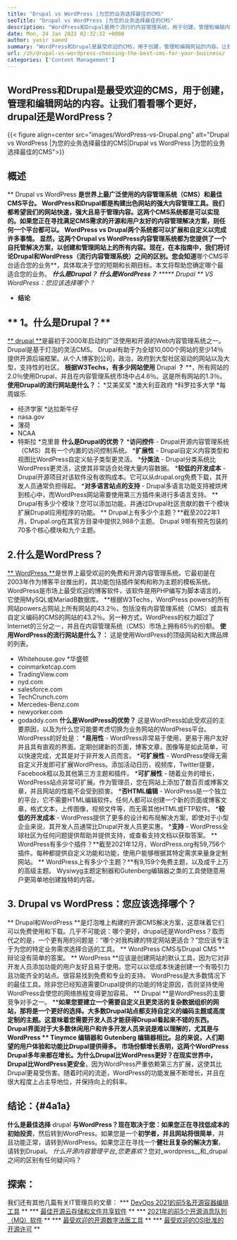 ```yaml
---
title: "Drupal vs WordPress |为您的业务选择最佳的CMS" 
seoTitle: "Drupal vs WordPress |为您的业务选择最佳的CMS" 
description: "WordPress和Drupal是两个流行的内容管理系统，用于创建，管理和编辑内容。该博客显示哪种CMS最适合您的业务。" 
date: Mon, 24 Jan 2022 02:32:32 +0000
author: yasir saeed
summary: "WordPress和Drupal是最受欢迎的CMS，用于创建，管理和编辑网站的内容。让我们看看哪个更好，drupal还是WordPress？" 
url: /zh/drupal-vs-wordpress-choosing-the-best-cms-for-your-business/
categories: ['Content Management']
---
```


## WordPress和Drupal是最受欢迎的CMS，用于创建，管理和编辑网站的内容。让我们看看哪个更好，drupal还是WordPress？

{{< figure align=center src="images/WordPress-vs-Drupal.png" alt="Drupal vs WordPress |为您的业务选择最佳的CMS|Drupal vs WordPress |为您的业务选择最佳的CMS">}}


## 概述
** Drupal vs WordPress **是世界上最广泛使用的内容管理系统（CMS）和最佳CMS平台。 WordPress和Drupal都是构建出色网站的强大内容管理工具。我们都希望我们的网站快速，强大且易于管理内容。这两个CMS系统都是可以实现的。如果您正在寻找满足CMS需求的开源和用户友好的内容管理解决方案，则任何一个平台都可以。 WordPress vs Drupal两个系统都可以扩展和自定义以完成许多事情。
显然，这两个Drupal vs WordPress内容管理系统都为您提供了一个自托管解决方案，以创建和管理网站上的所有内容。现在，在本指南中，我们将讨论Drupal和WordPress（流行内容管理系统）之间的区别。您会知道**哪个CMS平台适合您的业务**，具体取决于您的短期和长期目标。本文将帮助您确定哪个最适合您的业务。
  ***什么是Drupal？**
  ***什么是WordPress？**
  ***** Drupal ** VS WordPress：您应该选择哪个？**
  * **结论**

## ** 1。什么是Drupal？**
[** drupal **][1]是最初于2000年启动的广泛使用和开源的Web内容管理系统之一。 Drupal是基于灯泡的灵活CMS。
Drupal有助于为全球10,000个网站的至少14％提供开源后端框架。从个人博客到公司，政治，政府到大型社区驱动的网站以及大型，支持性的社区。
**根据W3Techs，有多少网站使用** Drupal **？** **，所有网站的2.0％使用Drupal，并且在内容管理系统市场中占4.6％。这是所有网站的1.3％。
**使用Drupal的流行网站是什么？：**
  *艾美奖奖
  *澳大利亚政府
  *科罗拉多大学
  *每周娱乐
  * 经济学家
  *达拉斯牛仔
  * nasa.gov
  * 薄荷
  * NCAA
  * 特斯拉
  *克里普
**什么是Drupal的优势？** [][2]
  ***访问控件**  -  Drupal开源内容管理系统（CMS）具有一个内置的访问控制系统。
  ***扩展性**  -  Drupal自定义内容类型和视图比WordPress自定义帖子类型更灵活。
  ***分类法**  -  Drupal分类系统比WordPress更灵活，这使其非常适合处理大量内容数据。
  ***较低的开发成本**  -  Drupal开源项目对该软件没有收购成本。它可以从drupal.org免费下载，其开发人员通常负担得起。
  ***对多语言站点的支持**  -  Drupal多语言功能支持被烘烤到核心中，而WordPress网站需要使用第三方插件来进行多语言支持。
** Drupal有多少个模块？您可以添加功能，并通过Drupal社区贡献的数千个模块扩展Drupal应用程序的功能。
** Drupal上有多少个主题？**截至2022年1月，Drupal.org在其官方目录中提供2,988个主题。 Drupal 9带有预先包装的70多个核心模块和九个主题。

## 2.什么是WordPress？
[** WordPress **][3]是世界上最受欢迎的免费和开源内容管理系统。它最初是在2003年作为博客平台推出的，其功能包括插件架构和称为主题的模板系统。 WordPress是市场上最受欢迎的博客软件，该软件是用PHP编写为脚本语言的，它使用MySQL或MariadB数据库。
**根据W3Techs，WordPress powers的所有网站powers占网站上所有网站的43.2％，包括没有内容管理系统（CMS）或具有自定义编码的CMS的网站的43.2％。另一种方式，WordPress的权力超过了Internet的三分之一，并且在内容管理系统（CMS）市场上拥有65％的份额。
**使用WordPress的流行网站是什么？：**
这是使用WordPress的顶级网站和大牌品牌的列表。
  * Whitehouse.gov
  *华盛顿
  * coinmarketcap.com
  * TradingView.com
  * nyd.com
  * salesforce.com
  * TechCrunch.com
  * Mercedes-Benz.com
  * newyorker.com
  * godaddy.com
**什么是WordPress的优势？** [][4]
这是WordPress如此受欢迎的主要原因，以及为什么您可能要考虑切换为业务网站的WordPress平台。 WordPress的好处是：
  ***易用性**  -  WordPress非常易于使用，更易于用户友好并且具有直观的界面。定期创建新的页面，博客文章，图像等是如此简单，可以快速完成，尤其是对于非开发人员而言。
  ***可扩展性**  -  WordPress使得无需自定义开发即可扩展WordPress。添加活动日历，视频库，Twitter提要，Facebook框以及其他第三方主题和插件。
  ***可扩展性**  - 随着业务的增长，WordPress站点非常可扩展。作为管理员，您在网站上添加了数百页或博客文章，并且网站的性能不会受到损害。
  ***否HTML编辑**  -  WordPress是一个独立的平台，它不需要HTML编辑软件。任何人都可以创建一个新的页面或博客文章，格式文本，上传图像，视频文件等，而无需其他HTML或FTP软件。
  ***较低的开发成本**  -  WordPress提供了更多的设计和布局解决方案，即使对于小型企业来说，其开发人员通常比Drupal开发人员更实惠。
  ***支持**  -  WordPress全球社区为任何问题提供帮助并提供支持，或查看支持文档以获取答案。[][5]
** WordPress有多少个插件？**截至2021年12月，WordPress.org有59,756个插件。每种都提供自定义功能和功能，使用户能够根据其特定需求来量身定制网站。
** WordPress上有多少个主题？**有9,159个免费主题，以及成千上万的高级主题。 Wysiwyg主题定制器和Gutenberg编辑器之类的工具使随意用户更简单地创建独特的内容。

## 3. Drupal vs WordPress：您应该选择哪个？
** Drupal和WordPress **是灯泡堆上构建的开源CMS解决方案，这意味着它们可以免费使用和下载。几乎不可能说：哪个更好，drupal还是WordPress？取而代之的是，一个更有用的问题是：“哪个对我构建的特定网站更适合？”您应该专注于为您的特定业务需求选择合适的工具。 ** WordPress CMS与Drupal CMS **辩论没有简单的答案。
** WordPress **应该是创建网站的默认工具，因为它对非开发人员添加功能的用户友好且易于使用。您可以以低成本快速创建一个有吸引力且功能齐全的站点。很容易找到免费和专业的支持。 WordPress是大多数情况下的最佳工具。除非您已经知道需要Drupal提供的功能的特定原因，否则坚持使用WordPress会使您的网络旅程变得更加容易。
** Drupal **是WordPress的主要竞争对手之一。 ****如果您要建立一个需要自定义且更灵活的复杂数据组织的网站，那将是一个更好的选择。大多数Drupal站点都支持自定义的编码主题或高度定制的主题。这意味着您需要开发人员才能获得Drupal看起来不错的东西。 Drupal界面对于大多数休闲用户和许多开发人员来说是难以理解的，尤其是与WordPress ** Tinymce **编辑器和** Gutenberg **编辑器相比。总的来说，人们期望的用户体验和功能比Drupal提供得多。
**市场份额增长**表明，这两个WordPress Drupal多年来都在增长。为什么Drupal比WordPress更好？在现实世界中，** Drupal比WordPress更安全**，因为WordPress严重依赖第三方扩展，这使其比Drupal更易受伤害。随着时间的流逝，WordPress的功能发展不断增长，并且在很大程度上占主导地位，并保持向上的斜率。

## 结论：{#4a1a}
**什么是最佳选择** drupal **与WordPress？**现在取决于您：如果您正在寻找低成本的初始**投资**，然后转到WordPress。如果您是一个**初学者，并且网站将很简单**，并且功能正常，请转到WordPress。如果您正在寻找一个**健壮且复杂的解决方案**，请转到Drupal。
_什么开源内容管理平台_您更喜欢_？您对_wordpress__和_drupal之间的区别有任何疑问吗？

## 探索：
我们还有其他几篇有关IT管理员的文章：
  *** [DevOps 2021的前5名开源容器编排工具][7] **
  *** [最佳开源云存储和文件共享软件][8] **
  *** [2021年的前5个开源消息队列（MQ）软件][9] **
  *** [最受欢迎的开源数字法医工具][10] **
  *** [最受欢迎的OSI批准的开源许可][11] **

  
[1]: https://www.drupal.org/
[2]: https://kinsta.com/blog/wordpress-vs-drupal/#drupal-advantages
[3]: https://wordpress.org/
[4]: https://kinsta.com/blog/wordpress-vs-drupal/#wordpress-advantages
[5]: https://kinsta.com/blog/wordpress-vs-drupal/#how-many-plugins-and-themes-does-wordpress-have
[6]: mailto:yasir.saeed@aspose.com
[7]: https://blog.containerize.com/devops/top-5-open-source-container-orchestration-tools-for-devops-in-2021/
[8]: https://products.containerize.com/backup-and-sync/
[9]: https://blog.containerize.com/message-queue-software/top-5-open-source-message-queue-software-in-2021/
[10]: https://blog.containerize.com/digital-forensic-tools/top-5-open-source-digital-forensic-tools-in-2021/
[11]: https://blog.containerize.com/licenses-standards/top-5-most-popular-osi-approved-open-source-licenses-of-2021/
